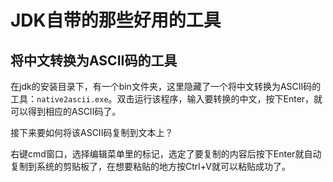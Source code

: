 # JDK自带的那些好用的工具

## 将中文转换为ASCII码的工具

在jdk的安装目录下，有一个bin文件夹，这里隐藏了一个将中文转换为ASCII码的工具：`native2ascii.exe`。双击运行该程序，输入要转换的中文，按下Enter，就可以得到相应的ASCII码了。

接下来要如何将该ASCII码复制到文本上？

右键cmd窗口，选择编辑菜单里的标记，选定了要复制的内容后按下Enter就自动复制到系统的剪贴板了，在想要粘贴的地方按Ctrl+V就可以粘贴成功了。


